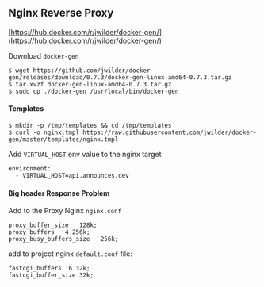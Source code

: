 ## Nginx Reverse Proxy

[https://hub.docker.com/r/jwilder/docker-gen/](https://hub.docker.com/r/jwilder/docker-gen/)

Download `docker-gen`

```
$ wget https://github.com/jwilder/docker-gen/releases/download/0.7.3/docker-gen-linux-amd64-0.7.3.tar.gz
$ tar xvzf docker-gen-linux-amd64-0.7.3.tar.gz
$ sudo cp ./docker-gen /usr/local/bin/docker-gen
```

#### Templates

```
$ mkdir -p /tmp/templates && cd /tmp/templates
$ curl -o nginx.tmpl https://raw.githubusercontent.com/jwilder/docker-gen/master/templates/nginx.tmpl
```

Add `VIRTUAL_HOST` env value to the nginx target

```
environment:
  - VIRTUAL_HOST=api.announces.dev
```

#### Big header Response Problem

Add to the Proxy Nginx `nginx.conf`

```
proxy_buffer_size   128k;
proxy_buffers   4 256k;
proxy_busy_buffers_size   256k;
```

add to project nginx `default.conf` file:

```
fastcgi_buffers 16 32k;
fastcgi_buffer_size 32k;

```

